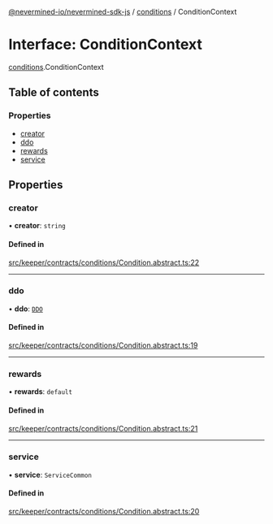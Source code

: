 [@nevermined-io/nevermined-sdk-js](../code-reference.md) / [conditions](../modules/conditions.md) / ConditionContext

# Interface: ConditionContext

[conditions](../modules/conditions.md).ConditionContext

## Table of contents

### Properties

- [creator](conditions.ConditionContext.md#creator)
- [ddo](conditions.ConditionContext.md#ddo)
- [rewards](conditions.ConditionContext.md#rewards)
- [service](conditions.ConditionContext.md#service)

## Properties

### creator

• **creator**: `string`

#### Defined in

[src/keeper/contracts/conditions/Condition.abstract.ts:22](https://github.com/nevermined-io/sdk-js/blob/9b831f0/src/keeper/contracts/conditions/Condition.abstract.ts#L22)

___

### ddo

• **ddo**: [`DDO`](../classes/DDO.md)

#### Defined in

[src/keeper/contracts/conditions/Condition.abstract.ts:19](https://github.com/nevermined-io/sdk-js/blob/9b831f0/src/keeper/contracts/conditions/Condition.abstract.ts#L19)

___

### rewards

• **rewards**: `default`

#### Defined in

[src/keeper/contracts/conditions/Condition.abstract.ts:21](https://github.com/nevermined-io/sdk-js/blob/9b831f0/src/keeper/contracts/conditions/Condition.abstract.ts#L21)

___

### service

• **service**: `ServiceCommon`

#### Defined in

[src/keeper/contracts/conditions/Condition.abstract.ts:20](https://github.com/nevermined-io/sdk-js/blob/9b831f0/src/keeper/contracts/conditions/Condition.abstract.ts#L20)
